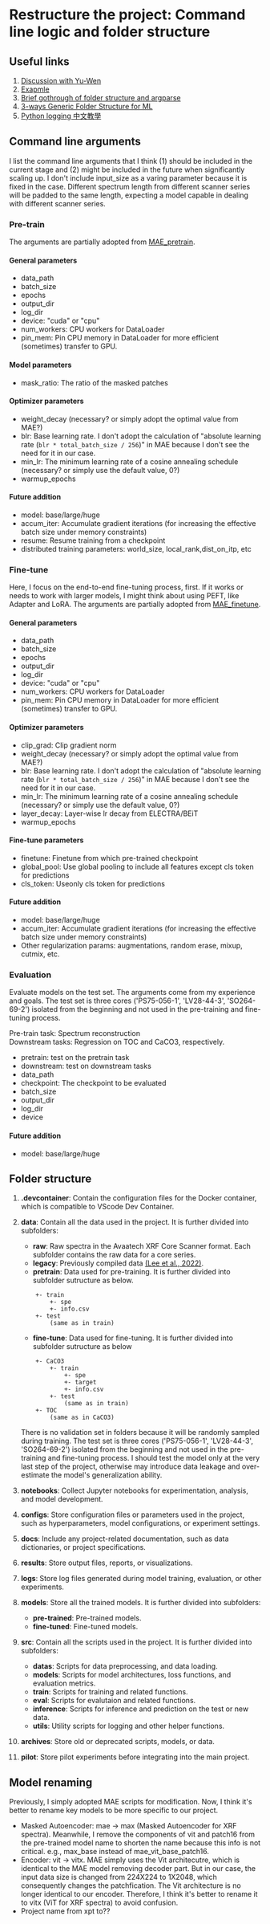 # Restructure the project: Command line logic and folder structure

## Useful links
1. [Discussion with Yu-Wen](https://docs.google.com/document/d/1IsWvWiVTuQ_j5wFc76Ls7NYi29niM4V6dsDlzO3wVyg/edit?usp=sharing)
1. [Exapmle](https://github.com/OPTML-Group/Unlearn-Sparse)
1. [Brief gothrough of folder structure and argparse](https://towardsdatascience.com/organizing-machine-learning-projects-e4f86f9fdd9c#:~:text=File%20structure,README.md%20file%20as%20well!)
1. [3-ways Generic Folder Structure for ML](https://dev.to/luxacademy/generic-folder-structure-for-your-machine-learning-projects-4coe)
1. [Python logging 中文教學](https://zhung.com.tw/article/python%E4%B8%AD%E7%9A%84log%E5%88%A9%E5%99%A8-%E4%BD%BF%E7%94%A8logging%E6%A8%A1%E7%B5%84%E4%BE%86%E6%95%B4%E7%90%86print%E8%A8%8A%E6%81%AF/)

## Command line arguments
I list the command line arguments that I think (1) should be included in the current stage and (2) might be included in the future when significantly scaling up. I don't include input_size as a varing parameter because it is fixed in the case. Different spectrum length from different scanner series will be padded to the same length, expecting a model capable in dealing with different scanner series.

### Pre-train
The arguments are partially adopted from [MAE_pretrain](https://github.com/facebookresearch/mae/blob/main/main_pretrain.py).

#### General parameters
- data_path
- batch_size
- epochs
- output_dir
- log_dir
- device: "cuda" or "cpu"
- num_workers: CPU workers for DataLoader
- pin_mem: Pin CPU memory in DataLoader for more efficient (sometimes) transfer to GPU.

#### Model parameters
- mask_ratio: The ratio of the masked patches

#### Optimizer parameters
- weight_decay (necessary? or simply adopt the optimal value from MAE?)
- blr: Base learning rate. I don't adopt the calculation of "absolute learning rate (`blr * total_batch_size / 256`)" in MAE because I don't see the need for it in our case.
- min_lr: The minimum learning rate of a cosine annealing schedule (necessary? or simply use the default value, 0?)
- warmup_epochs

#### Future addition
- model: base/large/huge
- accum_iter: Accumulate gradient iterations (for increasing the effective batch size under memory constraints)
- resume: Resume training from a checkpoint
- distributed training parameters: world_size, local_rank,dist_on_itp, etc

### Fine-tune
Here, I focus on the end-to-end fine-tuning process, first. If it works or needs to work with larger models, I might think about using PEFT, like Adapter and LoRA. The arguments are partially adopted from [MAE_finetune](https://github.com/facebookresearch/mae/blob/main/main_finetune.py).

#### General parameters
- data_path
- batch_size
- epochs
- output_dir
- log_dir
- device: "cuda" or "cpu"
- num_workers: CPU workers for DataLoader
- pin_mem: Pin CPU memory in DataLoader for more efficient (sometimes) transfer to GPU.

#### Optimizer parameters
- clip_grad: Clip gradient norm
- weight_decay (necessary? or simply adopt the optimal value from MAE?)
- blr: Base learning rate. I don't adopt the calculation of "absolute learning rate (`blr * total_batch_size / 256`)" in MAE because I don't see the need for it in our case.
- min_lr: The minimum learning rate of a cosine annealing schedule (necessary? or simply use the default value, 0?)
- layer_decay: Layer-wise lr decay from ELECTRA/BEiT
- warmup_epochs

#### Fine-tune parameters
- finetune: Finetune from which pre-trained checkpoint
- global_pool: Use global pooling to include all features except cls token for predictions
- cls_token: Useonly  cls token for predictions

#### Future addition
- model: base/large/huge
- accum_iter: Accumulate gradient iterations (for increasing the effective batch size under memory constraints)
- Other regularization params: augmentations, random erase, mixup, cutmix, etc.

### Evaluation
Evaluate models on the test set. The arguments come from my experience and goals. The test set is three cores ('PS75-056-1', 'LV28-44-3', 'SO264-69-2') isolated from the beginning and not used in the pre-training and fine-tuning process.

Pre-train task: Spectrum reconstruction<br>
Downstream tasks: Regression on TOC and CaCO3, respectively.

- pretrain: test on the pretrain task
- downstream: test on downstream tasks
- data_path
- checkpoint: The checkpoint to be evaluated
- batch_size
- output_dir
- log_dir
- device

#### Future addition
- model: base/large/huge

## Folder structure
1. **.devcontainer**: Contain the configuration files for the Docker container, which is compatible to VScode Dev Container.

1. **data**: Contain all the data used in the project. It is further divided into subfolders:
    - **raw**: Raw spectra in the Avaatech XRF Core Scanner format. Each subfolder contains the raw data for a core series.
    - **legacy**: Previously compiled data [(Lee et al., 2022)](https://doi.org/10.1038/s41598-022-25377-x).
    - **pretrain**: Data used for pre-training. It is further divided into subfolder sutructure as below.

    ```    
        +- train
            +- spe
            +- info.csv
        +- test
            (same as in train)
    ```
    - **fine-tune**: Data used for fine-tuning. It is further divided into subfolder sutructure as below
    ``` 
        +- CaCO3   
            +- train
                +- spe
                +- target
                +- info.csv
            +- test
                (same as in train)
        +- TOC
            (same as in CaCO3)
    ```
    There is no validation set in folders because it will be randomly sampled during training. The test set is three cores ('PS75-056-1', 'LV28-44-3', 'SO264-69-2') isolated from the beginning and not used in the pre-training and fine-tuning process. I should test the model only at the very last step of the project, otherwise may introduce data leakage and over-estimate the model's generalization ability.

1. **notebooks**: Collect Jupyter notebooks for experimentation, analysis, and model development.

1. **configs**: Store configuration files or parameters used in the project, such as hyperparameters, model configurations, or experiment settings.

1. **docs**: Include any project-related documentation, such as data dictionaries, or project specifications.

1. **results**: Store output files, reports, or visualizations.

1. **logs**: Store log files generated during model training, evaluation, or other experiments.

1. **models**: Store all the trained models. It is further divided into subfolders:
    - **pre-trained**: Pre-trained models.
    - **fine-tuned**: Fine-tuned models.

1. **src**: Contain all the scripts used in the project. It is further divided into subfolders:
    - **datas**: Scripts for data preprocessing, and data loading.
    - **models**: Scripts for model architectures, loss functions, and evaluation metrics.
    - **train**: Scripts for training and related functions.
    - **eval**: Scripts for evalutaion and related functions.
    - **inference**: Scripts for inference and prediction on the test or new data.
    - **utils**: Utility scripts for logging and other helper functions.

1. **archives**: Store old or deprecated scripts, models, or data. 

1. **pilot**: Store pilot experiments before integrating into the main project.

## Model renaming
Previously, I simply adopted MAE scripts for modification. Now, I think it's better to rename key models to be more specific to our project.

- Masked Autoencoder: mae -> max (Masked Autoencoder for XRF spectra). Meanwhile, I remove the components of vit and patch16 from the pre-trained model name to shorten the name because this info is not critical. e.g., max_base instead of mae_vit_base_patch16.
- Encoder: vit -> vitx. MAE simply uses the Vit architecutre, which is identical to the MAE model removing decoder part. But in our case, the input data size is changed from 224X224 to 1X2048, which consequently changes the patchfication. The Vit architecture is no longer identical to our encoder. Therefore, I think it's better to rename it to vitx (ViT for XRF spectra) to avoid confusion.
- Project name from xpt to??